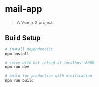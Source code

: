# mail-app

> A Vue.js 2 project

## Build Setup

``` bash
# install dependencies
npm install

# serve with hot reload at localhost:8080
npm run dev

# build for production with minification
npm run build
```


